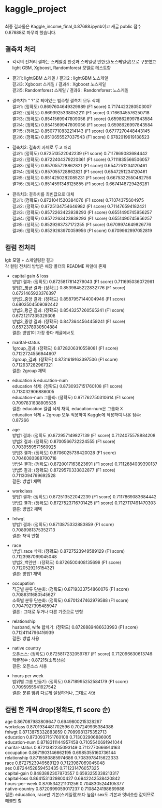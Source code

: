 # kaggle_project

##
최종 결과물은 Kaggle_income_final_0.87688.ipynb이고 캐글 public 점수 0.87688로 마무리 했습니다.  

## 결측치 처리

- 각각의 전처리 결과는 스케일링 한것과 스케일링 안한것(노스케일링)으로 구분했고  
light GBM, Xgboost, Randomforest 모델로 테스트함

- 결과1: lightGBM 스케일 / 결과2 : lightGBM 노스케일  
결과3: Xgboost 스케일 / 결과4 : Xgboost 노스케일  
결과5: Randomforest 스케일 / 결과6 : Randomforest 노스케일  


- 결측치1: " ?"로 되어있는 범주형 결측치 모두 삭제  
결과1: (정확도) 0.8697604649329989
      (F1 score) 0.7174423280503007 <br>
결과2: (정확도) 0.8693925338052211
      (F1 score) 0.7166345576250718 <br>
결과3: (정확도) 0.8541569947809056
      (F1 score) 0.6598626997843584 <br>
결과4: (정확도) 0.8541569947809056 
      (F1 score) 0.6598626997843584 <br>
결과5: (정확도) 0.8507710832214143
      (F1 score) 0.6777270448443145 <br>
결과6: (정확도) 0.8510655527037543
      (F1 score) 0.6782019919138523 <br>

- 결측치2: 결측치 자체로 두고 처리  
결과1: (정확도) 0.872513522042239
      (F1 score) 0.7117869083684442 <br>
결과2: (정확도) 0.8722404379220361
      (F1 score) 0.7111835566506057 <br>
결과3: (정확도) 0.857055728862821
      (F1 score) 0.6547251234120461 <br>
결과4: (정확도) 0.857055728862821
      (F1 score) 0.6547251234120461 <br>
결과5: (정확도) 0.8514250282085231
      (F1 score) 0.6675322550482756 <br>
결과6: (정확도) 0.8514591346125855
      (F1 score) 0.6674148729426281 <br>

- 결측치3: 결측치를 최빈값으로 대체  
결과1: (정확도) 0.8721041520384076
      (F1 score) 0.71074375604975 <br>
결과2: (정확도) 0.8725134754646982
      (F1 score) 0.711476594182421 <br>
결과3: (정확도) 0.8572263423938293
      (F1 score) 0.6551490745956257 <br>
결과4: (정확도) 0.8572263423938293
      (F1 score) 0.6551490745956257 <br>
결과5: (정확도) 0.8529263737172255
      (F1 score) 0.6709974649826776 <br>
결과6: (정확도) 0.8529263970059956
      (F1 score) 0.6709962997052819 <br>
   
## 컬럼 전처리
lgb 모델 + 스케일링한 결과  
각 컬럼 전처리 방법은 해당 폴더의 README 파일에 존재
- capital gain & loss <br>
방법1 결과: (정확도) 0.8725817814279043 (F1 score) 0.711695036072961 <br>
방법2_평균 결과: (정확도) 0.8539845222832776 (F1 score) 0.6721465923376397 <br>
방법2_중앙 결과: (정확도) 0.8587957144004946 (F1 score) 0.6803504509092442  <br>
방법3_평균 결과: (정확도) 0.8543257260565241 (F1 score) 0.6721217335329308  <br>
방법3_중앙 결과: (정확도) 0.8473644564459241 (F1 score) 0.6572378930504884  <br>
결론: 방법1이 가장 좋다 캐글에서도 <br>

- marital-status <br>
1group_결과: (정확도) 0.8728206310558081 (F1 score) 0.7122724556944607 <br>
2group_결과: (정확도) 0.8731619163397506 (F1 score) 0.712937282967321 <br>
결론: 2group 채택

- education & education-num <br>
education 삭제: (정확도) 0.8730937151760108 (F1 score) 0.713032906886005 <br>
education-num 그룹화: (정확도) 0.871762750310614 (F1 score) 0.7097831638905535 <br>
결론: education 컬럼 삭제 채택, education-num은 그룹화 X <br>
education 삭제 + 2group 모두 적용하여 Kaggle에 적용하여 나온 점수: 0.87266

- age <br>
방법1 결과: (정확도 )0.872957149827139 (F1 score) 0.7124075578884208<br>
방법2 결과: (정확도) 0.8700566732224555 (F1 score) 0.7039559571560925<br>
방법3 결과: (정확도) 0.8706025736420028 (F1 score) 0.7046080388700718<br>
방법4 결과: (정확도) 0.8720017163823691 (F1 score) 0.7112684039390137<br>
방법5 결과: (정확도) 0.8729570333832877 (F1 score) 0.7113094769692528<br>
결론: 방법1 채택

- workclass <br>
방법1 결과: (정확도) 0.872513522042239 (F1 score) 0.7117869083684442<br>
방법2 결과: (정확도) 0.8727523716701425 (F1 score) 0.7127117491470303<br> 
결론: 방법2 채택

- fnlwgt <br>
방법1 결과: (정확도) 0.8713875332883859 (F1 score) 0.7089981375352713<br>
결론: 채택 안함

- race <br>
방법1_race 삭제: (정확도) 0.8727523949589129 (F1 score) 0.7123987069045048 <br>
방법2_백인만 : (정확도) 0.8726500408135699 (F1 score) 0.7120529216154321<br>
결론: 방법1 채택

- occupation <br>
직군별 분류 단순화: (정확도) 0.8719333754860076  (F1 score) 0.7086311680545627<br>
소득별 분류 단순화: (정확도) 0.8701247462979588 (F1 score) 0.7047927395485947<br>
결론 : 그대로 두거나 다른 기준으로 변형<br>

- relationship <br>
husband, wife 합치기: (정확도) 0.8728889486633993 (F1 score) 0.7124114796416939<br>
결론: 방법 사용<br>

- native country <br>
오픈소스: (정확도) 0.8725817232059787 (F1 score) 0.712096630613746<br>
캐글점수 : 0.87215(소폭상승)<br>
결론: 오픈소스 사용<br>

- hours per week <br>
범위별 그룹 만들기: (정확도) 0.8718995252584179 (F1 score) 0.7095955541927542<br>
결론: 분류 범위 다르게 설정하거나, 그대로 사용<br>

## 컬럼 한 개씩 drop(정확도, f1 score 순)
age                0.867087983809647  0.6949800215328297<br>
workclass          0.8701934481702596 0.707249935384388<br>
fnlwgt             0.8713875332883859 0.7089981375352713<br>
education          0.8730937151760108 0.713032906886005<br>
education-num    0.8718311144957458 0.7105540691941044<br>
marital-status   0.8721382235093149 0.7112770666914163<br>
occupation       0.8671903146662195 0.6985355160736144<br>
relationship       0.8715580885974686 0.7083978415622333<br>
race                0.8727523949589129 0.7123987069045048<br>
sex                 0.8724452859453435 0.711231476057325<br>
capital-gain       0.8483882307870557 0.6593255338213317<br>
capital-loss       0.8641531329800427 0.6942242538420842<br>
hours-per-week 0.870534221101256  0.7048305244105377<br>
native-country   0.8720699059017237 0.7108424198669988<br>
결론: education, race만 기본(스케일링)보다 높음/ sex도 기본과 엇비슷한 값이므로 해볼만 함
